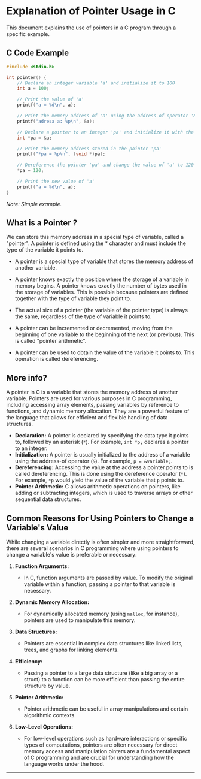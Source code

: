 
# Explanation of Pointer Usage in C

This document explains the use of pointers in a C program through a specific example.

## C Code Example

```c
#include <stdio.h>

int pointer() {
    // Declare an integer variable 'a' and initialize it to 100
    int a = 100;

    // Print the value of 'a'
    printf("a = %d\n", a);

    // Print the memory address of 'a' using the address-of operator '&'
    printf("adresa a: %p\n", &a);

    // Declare a pointer to an integer 'pa' and initialize it with the address of 'a'
    int *pa = &a;

    // Print the memory address stored in the pointer 'pa'
    printf("*pa = %p\n", (void *)pa);

    // Dereference the pointer 'pa' and change the value of 'a' to 120
    *pa = 120;

    // Print the new value of 'a'
    printf("a = %d\n", a);
}
```
*Note: Simple example.*

## What is a Pointer ?

We can store this memory address in a special type of variable, called a "pointer". A pointer is defined using the * character and must include the type of the variable it points to.

- A pointer is a special type of variable that stores the memory address of another variable.

- A pointer knows exactly the position where the storage of a variable in memory begins. A pointer knows exactly the number of bytes used in the storage of variables. This is possible because pointers are defined together with the type of variable they point to.

- The actual size of a pointer (the variable of the pointer type) is always the same, regardless of the type of variable it points to.

- A pointer can be incremented or decremented, moving from the beginning of one variable to the beginning of the next (or previous). This is called "pointer arithmetic".

- A pointer can be used to obtain the value of the variable it points to. This operation is called dereferencing.

## More info?

A pointer in C is a variable that stores the memory address of another variable. Pointers are used for various purposes in C programming, including accessing array elements, passing variables by reference to functions, and dynamic memory allocation. They are a powerful feature of the language that allows for efficient and flexible handling of data structures.

- **Declaration:** A pointer is declared by specifying the data type it points to, followed by an asterisk (`*`). For example, `int *p;` declares a pointer to an integer.
- **Initialization:** A pointer is usually initialized to the address of a variable using the address-of operator (`&`). For example, `p = &variable;`.
- **Dereferencing:** Accessing the value at the address a pointer points to is called dereferencing. This is done using the dereference operator (`*`). For example, `*p` would yield the value of the variable that `p` points to.
- **Pointer Arithmetic:** C allows arithmetic operations on pointers, like adding or subtracting integers, which is used to traverse arrays or other sequential data structures.

## Common Reasons for Using Pointers to Change a Variable's Value

While changing a variable directly is often simpler and more straightforward, there are several scenarios in C programming where using pointers to change a variable's value is preferable or necessary:

1. **Function Arguments:**
    - In C, function arguments are passed by value. To modify the original variable within a function, passing a pointer to that variable is necessary.

2. **Dynamic Memory Allocation:**
    - For dynamically allocated memory (using `malloc`, for instance), pointers are used to manipulate this memory.

3. **Data Structures:**
    - Pointers are essential in complex data structures like linked lists, trees, and graphs for linking elements.

4. **Efficiency:**
    - Passing a pointer to a large data structure (like a big array or a struct) to a function can be more efficient than passing the entire structure by value.

5. **Pointer Arithmetic:**
    - Pointer arithmetic can be useful in array manipulations and certain algorithmic contexts.

6. **Low-Level Operations:**
    - For low-level operations such as hardware interactions or specific types of computations, pointers are often necessary for direct memory access and manipulation.ointers are a fundamental aspect of C programming and are crucial for understanding how the language works under the hood.

---


